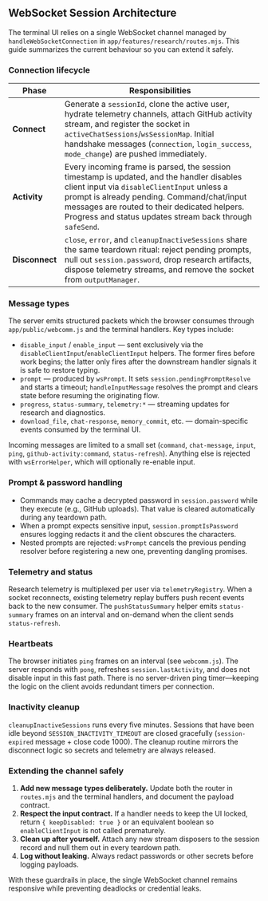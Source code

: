 ## WebSocket Session Architecture

The terminal UI relies on a single WebSocket channel managed by `handleWebSocketConnection` in `app/features/research/routes.mjs`. This guide summarizes the current behaviour so you can extend it safely.

### Connection lifecycle

| Phase | Responsibilities |
| --- | --- |
| **Connect** | Generate a `sessionId`, clone the active user, hydrate telemetry channels, attach GitHub activity stream, and register the socket in `activeChatSessions`/`wsSessionMap`. Initial handshake messages (`connection`, `login_success`, `mode_change`) are pushed immediately. |
| **Activity** | Every incoming frame is parsed, the session timestamp is updated, and the handler disables client input via `disableClientInput` unless a prompt is already pending. Command/chat/input messages are routed to their dedicated helpers. Progress and status updates stream back through `safeSend`. |
| **Disconnect** | `close`, `error`, and `cleanupInactiveSessions` share the same teardown ritual: reject pending prompts, null out `session.password`, drop research artifacts, dispose telemetry streams, and remove the socket from `outputManager`. |

### Message types

The server emits structured packets which the browser consumes through `app/public/webcomm.js` and the terminal handlers. Key types include:

* `disable_input` / `enable_input` — sent exclusively via the `disableClientInput`/`enableClientInput` helpers. The former fires before work begins; the latter only fires after the downstream handler signals it is safe to restore typing.
* `prompt` — produced by `wsPrompt`. It sets `session.pendingPromptResolve` and starts a timeout; `handleInputMessage` resolves the prompt and clears state before resuming the originating flow.
* `progress`, `status-summary`, `telemetry:*` — streaming updates for research and diagnostics.
* `download_file`, `chat-response`, `memory_commit`, etc. — domain-specific events consumed by the terminal UI.

Incoming messages are limited to a small set (`command`, `chat-message`, `input`, `ping`, `github-activity:command`, `status-refresh`). Anything else is rejected with `wsErrorHelper`, which will optionally re-enable input.

### Prompt & password handling

* Commands may cache a decrypted password in `session.password` while they execute (e.g., GitHub uploads). That value is cleared automatically during any teardown path.
* When a prompt expects sensitive input, `session.promptIsPassword` ensures logging redacts it and the client obscures the characters.
* Nested prompts are rejected: `wsPrompt` cancels the previous pending resolver before registering a new one, preventing dangling promises.

### Telemetry and status

Research telemetry is multiplexed per user via `telemetryRegistry`. When a socket reconnects, existing telemetry replay buffers push recent events back to the new consumer. The `pushStatusSummary` helper emits `status-summary` frames on an interval and on-demand when the client sends `status-refresh`.

### Heartbeats

The browser initiates `ping` frames on an interval (see `webcomm.js`). The server responds with `pong`, refreshes `session.lastActivity`, and does not disable input in this fast path. There is no server-driven ping timer—keeping the logic on the client avoids redundant timers per connection.

### Inactivity cleanup

`cleanupInactiveSessions` runs every five minutes. Sessions that have been idle beyond `SESSION_INACTIVITY_TIMEOUT` are closed gracefully (`session-expired` message + close code 1000). The cleanup routine mirrors the disconnect logic so secrets and telemetry are always released.

### Extending the channel safely

1. **Add new message types deliberately.** Update both the router in `routes.mjs` and the terminal handlers, and document the payload contract.
2. **Respect the input contract.** If a handler needs to keep the UI locked, return `{ keepDisabled: true }` or an equivalent boolean so `enableClientInput` is not called prematurely.
3. **Clean up after yourself.** Attach any new stream disposers to the session record and null them out in every teardown path.
4. **Log without leaking.** Always redact passwords or other secrets before logging payloads.

With these guardrails in place, the single WebSocket channel remains responsive while preventing deadlocks or credential leaks.